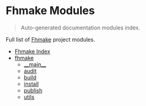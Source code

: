 # Fhmake Modules

> Auto-generated documentation modules index.

Full list of [Fhmake](#fhmake-index) project modules.

- [Fhmake Index](#fhmake-index)
- [fhmake](fhmake/index.md#fhmake)
    - [\_\_main\_\_](fhmake/module.md#__main__)
    - [audit](fhmake/audit.md#audit)
    - [build](fhmake/build.md#build)
    - [install](fhmake/install.md#install)
    - [publish](fhmake/publish.md#publish)
    - [utils](fhmake/utils.md#utils)
